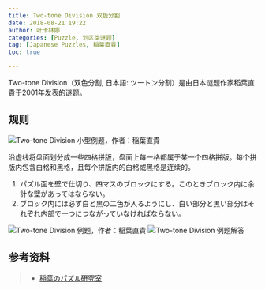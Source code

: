 ```yaml
---
title: Two-tone Division 双色分割
date: 2018-08-21 19:22
author: 叶卡林娜
categories: [Puzzle, 划区类谜题]
tag: [Japanese Puzzles, 稲葉直貴]
toc: true

---
```


Two-tone Division（双色分割, 日本語:  ツートン分割）是由日本谜题作家稻葉直貴于2001年发表的谜题。

## 规则

![Two-tone Division 小型例题，作者：稲葉直貴](/images/twotonedivision.png)

沿虚线将盘面划分成一些四格拼版，盘面上每一格都属于某一个四格拼版。每个拼版内包含白格和黑格，且每个拼版内的白格或黑格是连续的。

1. パズル面を壁で仕切り、四マスのブロックにする。このときブロック内に余計な壁があってはならない。 
2. ブロック内には必ず白と黒の二色が入るようにし、白い部分と黒い部分はそれぞれ内部で一つにつながっていなければならない。

![Two-tone Division 例题，作者：稲葉直貴](/images/twotonedivision_e.png)
![Two-tone Division 例题解答](/images/twotonedivision_a.png)

## 参考资料

> - [稲葉のパズル研究室](http://inabapuzzle.com/honkaku/two.html)




